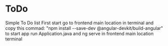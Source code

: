 # ToDo
Simple To Do list
First start go to frontend main location in terminal and copy this commad: "npm install --save-dev @angular-devkit/build-angular"
to start app run Application.java
and ng serve in frontend main location terminal
